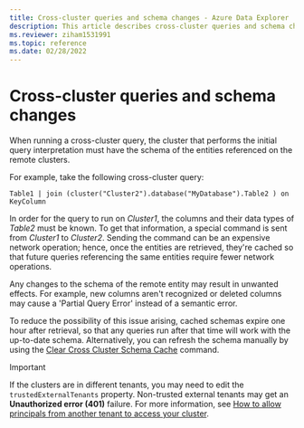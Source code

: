```yaml
---
title: Cross-cluster queries and schema changes - Azure Data Explorer
description: This article describes cross-cluster queries and schema changes in Azure Data Explorer.
ms.reviewer: ziham1531991
ms.topic: reference
ms.date: 02/28/2022
---
```


# Cross-cluster queries and schema changes

When running a cross-cluster query, the cluster that performs the initial query interpretation must have the schema of the entities referenced on the remote clusters.

For example, take the following cross-cluster query:

```kusto
Table1 | join (cluster("Cluster2").database("MyDatabase").Table2 ) on KeyColumn
```

In order for the query to run on *Cluster1*, the columns and their data types of *Table2* must be known. To get that information, a special command is sent from *Cluster1* to *Cluster2*. Sending the command can be an expensive network operation; hence, once the entities are retrieved, they're cached so that future queries referencing the same entities require fewer network operations.

Any changes to the schema of the remote entity may result in unwanted effects. For example, new columns aren't recognized or deleted columns may cause a 'Partial Query Error' instead of a semantic error.

To reduce the possibility of this issue arising, cached schemas expire one hour after retrieval, so that any queries run after that  time will work with the up-to-date schema.
Alternatively, you can refresh the schema manually by using the [Clear Cross Cluster Schema Cache](../management/clear-cross-cluster-schema-cache.md) command.

> [!IMPORTANT]
> If the clusters are in different tenants, you may need to edit the `trustedExternalTenants` property. Non-trusted external tenants may get an **Unauthorized error (401)** failure. For more information, see [How to allow principals from another tenant to access your cluster](../../cross-tenant-query-and-commands.md).
